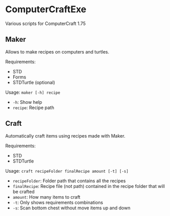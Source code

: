 # ComputerCraftExe
Various scripts for ComputerCraft 1.75

## Maker
Allows to make recipes on computers and turtles.

Requirements:
 * STD
 * Forms
 * STDTurtle (optional)

Usage:
`maker [-h] recipe`
 * `-h`: Show help
 * `recipe`: Recipe path

 
## Craft
Automatically craft items using recipes made with Maker.

Requirements:
 * STD
 * STDTurtle

Usage:
`craft recipeFolder finalRecipe amount [-t] [-s]`
 * `recipeFolder`: Folder path that contains all the recipes
 * `finalRecipe`: Recipe file (not path) contained in the recipe folder that will be crafted
 * `amount`: How many items to craft
 * `-t`: Only shows requirements combinations
 * `-s`: Scan bottom chest without move items up and down
